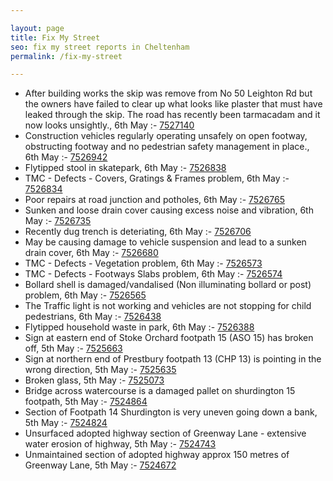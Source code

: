```yaml
---

layout: page
title: Fix My Street
seo: fix my street reports in Cheltenham
permalink: /fix-my-street

---
```


<!-- fix_marker starts -->

- After building works the skip was remove from No 50 Leighton Rd but the owners have failed to clear up what looks like plaster that must have leaked through the skip. The road has recently been tarmacadam and it now looks unsightly., 6th May :- [7527140](https://www.fixmystreet.com/report/7527140)
- Construction vehicles regularly operating unsafely on open footway, obstructing footway and no pedestrian safety management in place., 6th May :- [7526942](https://www.fixmystreet.com/report/7526942)
- Flytipped stool in skatepark, 6th May :- [7526838](https://www.fixmystreet.com/report/7526838)
- TMC - Defects - Covers, Gratings & Frames problem, 6th May :- [7526834](https://www.fixmystreet.com/report/7526834)
- Poor repairs at road junction and potholes, 6th May :- [7526765](https://www.fixmystreet.com/report/7526765)
- Sunken and loose drain cover causing excess noise and vibration, 6th May :- [7526735](https://www.fixmystreet.com/report/7526735)
- Recently dug trench is deteriating, 6th May :- [7526706](https://www.fixmystreet.com/report/7526706)
- May be causing damage to vehicle suspension and lead to a sunken drain cover, 6th May :- [7526680](https://www.fixmystreet.com/report/7526680)
- TMC - Defects - Vegetation problem, 6th May :- [7526573](https://www.fixmystreet.com/report/7526573)
- TMC - Defects - Footways Slabs problem, 6th May :- [7526574](https://www.fixmystreet.com/report/7526574)
- Bollard shell is damaged/vandalised (Non illuminating bollard or post) problem, 6th May :- [7526565](https://www.fixmystreet.com/report/7526565)
- The Traffic light is not working and vehicles are not stopping for child pedestrians, 6th May :- [7526438](https://www.fixmystreet.com/report/7526438)
- Flytipped household waste in park, 6th May :- [7526388](https://www.fixmystreet.com/report/7526388)
- Sign at eastern end of Stoke Orchard footpath 15 (ASO 15) has broken off, 5th May :- [7525663](https://www.fixmystreet.com/report/7525663)
- Sign at northern end of Prestbury footpath 13 (CHP 13) is pointing in the wrong direction, 5th May :- [7525635](https://www.fixmystreet.com/report/7525635)
- Broken glass, 5th May :- [7525073](https://www.fixmystreet.com/report/7525073)
- Bridge across watercourse is a damaged pallet on shurdington 15 footpath, 5th May :- [7524864](https://www.fixmystreet.com/report/7524864)
- Section of Footpath 14 Shurdington is very uneven going down a bank, 5th May :- [7524824](https://www.fixmystreet.com/report/7524824)
- Unsurfaced adopted highway section of Greenway Lane - extensive water erosion of highway, 5th May :- [7524743](https://www.fixmystreet.com/report/7524743)
- Unmaintained section of adopted highway approx 150 metres of Greenway Lane, 5th May :- [7524672](https://www.fixmystreet.com/report/7524672)

<!-- fix_marker ends -->